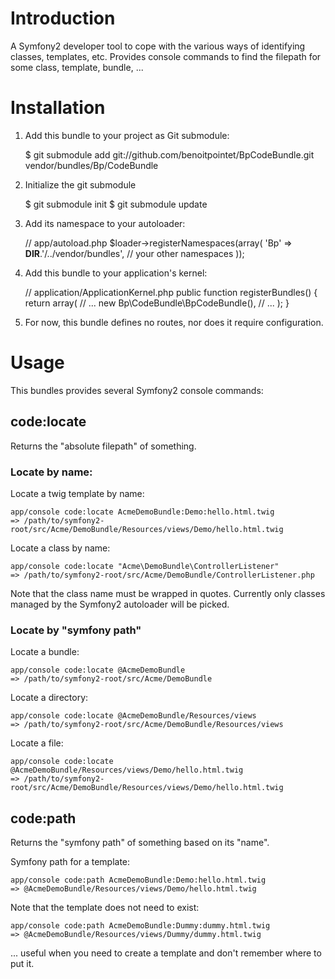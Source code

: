 # Introduction

A Symfony2 developer tool to cope with the various ways of identifying classes, templates, etc.
Provides console commands to find the filepath for some class, template, bundle, ...

# Installation

1. Add this bundle to your project as Git submodule:

    $ git submodule add git://github.com/benoitpointet/BpCodeBundle.git vendor/bundles/Bp/CodeBundle

2. Initialize the git submodule

    $ git submodule init
    $ git submodule update

3. Add its namespace to your autoloader:

    // app/autoload.php
    $loader->registerNamespaces(array(
        'Bp' => __DIR__.'/../vendor/bundles',
        // your other namespaces
    ));

4. Add this bundle to your application's kernel:

    // application/ApplicationKernel.php
    public function registerBundles()
    {
        return array(
            // ...
            new Bp\CodeBundle\BpCodeBundle(),
            // ...
        );
    }

5. For now, this bundle defines no routes, nor does it require configuration.

# Usage

This bundles provides several Symfony2 console commands:

## code:locate

Returns the "absolute filepath" of something.

### Locate by name:

Locate a twig template by name:

    app/console code:locate AcmeDemoBundle:Demo:hello.html.twig
    => /path/to/symfony2-root/src/Acme/DemoBundle/Resources/views/Demo/hello.html.twig

Locate a class by name:

    app/console code:locate "Acme\DemoBundle\ControllerListener"
    => /path/to/symfony2-root/src/Acme/DemoBundle/ControllerListener.php

Note that the class name must be wrapped in quotes.
Currently only classes managed by the Symfony2 autoloader will be picked.

### Locate by "symfony path"

Locate a bundle:

    app/console code:locate @AcmeDemoBundle
    => /path/to/symfony2-root/src/Acme/DemoBundle

Locate a directory:

    app/console code:locate @AcmeDemoBundle/Resources/views
    => /path/to/symfony2-root/src/Acme/DemoBundle/Resources/views

Locate a file:

    app/console code:locate @AcmeDemoBundle/Resources/views/Demo/hello.html.twig
    => /path/to/symfony2-root/src/Acme/DemoBundle/Resources/views/Demo/hello.html.twig


## code:path

Returns the "symfony path" of something based on its "name".

Symfony path for a template:

    app/console code:path AcmeDemoBundle:Demo:hello.html.twig
    => @AcmeDemoBundle/Resources/views/Demo/hello.html.twig

Note that the template does not need to exist:

    app/console code:path AcmeDemoBundle:Dummy:dummy.html.twig
    => @AcmeDemoBundle/Resources/views/Dummy/dummy.html.twig

... useful when you need to create a template and don't remember where to put it.
